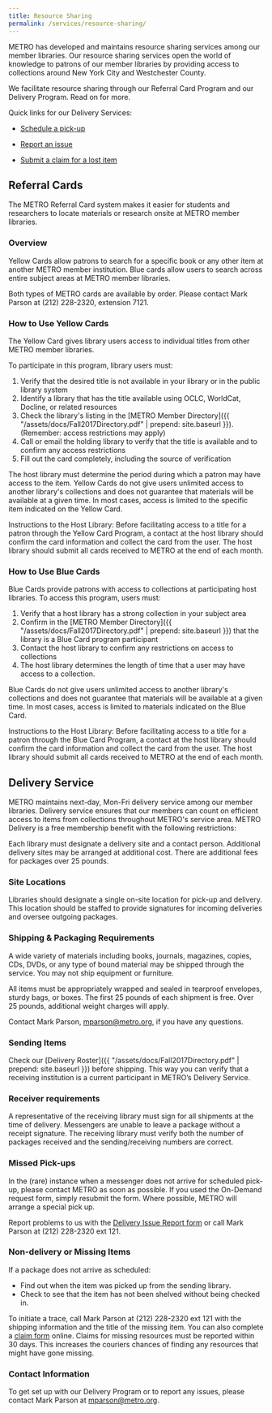 ```yaml
---
title: Resource Sharing
permalink: /services/resource-sharing/
---
```



METRO has developed and maintains resource sharing services among our member libraries. Our resource sharing services open the world of knowledge to patrons of our member libraries by providing access to collections around New York City and Westchester County.

We facilitate resource sharing through our Referral Card Program and our Delivery Program. Read on for more.

Quick links for our Delivery Services:

* [Schedule a pick-up](https://order.deluxedelivery.com/login.aspx)

* [Report an issue](https://docs.google.com/forms/d/15S1FoeEHWEKjeM2mz9HRb_393NFeucDaMJoCIGgTweI/viewform?edit_requested=true)

* [Submit a claim for a lost item](https://docs.google.com/forms/d/e/1FAIpQLSccaa0esq4won1z4sVGBaW6lMO-QQal1dNd7DvHn7jOazXWFw/viewform?usp=sf_link)


## Referral Cards
The METRO Referral Card system makes it easier for students and researchers to locate materials or research onsite at METRO member libraries.

### Overview
Yellow Cards allow patrons to search for a specific book or any other item at another METRO member institution. Blue cards allow users to search across entire subject areas at METRO member libraries.

Both types of METRO cards are available by order. Please contact Mark Parson at (212) 228-2320, extension 7121.  

### How to Use Yellow Cards
The Yellow Card gives library users access to individual titles from other METRO member libraries. 

To participate in this program, library users must:


  1. Verify that the desired title is not available in your library or in the public library system
  2. Identify a library that has the title available using OCLC, WorldCat, Docline, or related resources
  3. Check the library's listing in the [METRO Member Directory]({{ "/assets/docs/Fall2017Directory.pdf" | prepend: site.baseurl }}).
  (Remember: access restrictions may apply)
  4. Call or email the holding library to verify that the title is available and to confirm any access restrictions
  5. Fill out the card completely, including the source of verification


The host library must determine the period during which a patron may have access to the item.
Yellow Cards do not give users unlimited access to another library's collections and does not guarantee that materials will be available at a given time. In most cases, access is limited to the specific item indicated on the Yellow Card.

Instructions to the Host Library: Before facilitating access to a title for a patron through the Yellow Card Program, a contact at the host library should confirm the card information and collect the card from the user. The host library should submit all cards received to METRO at the end of each month.
 
### How to Use Blue Cards
Blue Cards provide patrons with access to collections at participating host libraries. To access this program, users must:

1. Verify that a host library has a strong collection in your subject area
2. Confirm in the [METRO Member Directory]({{ "/assets/docs/Fall2017Directory.pdf" | prepend: site.baseurl }}) that the library is a
Blue Card program participant
3. Contact the host library to confirm any restrictions on access to collections
4. The host library determines the length of time that a user may have access to a collection.

Blue Cards do not give users unlimited access to another library's collections and does not guarantee that materials will be available at a given time. In most cases, access is limited to materials indicated on the Blue Card.

Instructions to the Host Library: Before facilitating access to a title for a patron through the Blue Card Program, a contact at the host library should confirm the card information and collect the card from the user. The host library should submit all cards received to METRO at the end of each month.
 
## Delivery Service
METRO maintains next-day, Mon-Fri delivery service among our member libraries. Delivery service ensures that our members can count on
efficient access to items from collections throughout METRO's service area. METRO Delivery is a free membership benefit with the
following restrictions:

Each library must designate a delivery site and a contact person. Additional delivery sites may be arranged at additional cost. There are additional fees for packages over 25 pounds. 

### Site Locations 
Libraries should designate a single on-site location for pick-up and delivery. This location should be staffed to provide signatures for
incoming deliveries and oversee outgoing packages.

### Shipping & Packaging Requirements
A wide variety of materials including books, journals, magazines, copies, CDs, DVDs, or any type of bound material may be shipped through the service. You may not ship equipment or furniture. 

All items must be appropriately wrapped and sealed in tearproof envelopes, sturdy bags, or boxes. The first 25 pounds of each shipment is free. Over 25 pounds, additional weight charges will apply.

Contact Mark Parson, [mparson@metro.org](mailto:mparson@metro.org), if you have any questions.

### Sending Items
Check our [Delivery Roster]({{ "/assets/docs/Fall2017Directory.pdf" | prepend: site.baseurl }}) before shipping. This way you can verify that a receiving institution is a current participant in METRO’s Delivery Service.

### Receiver requirements
A representative of the receiving library must sign for all shipments at the time of delivery. Messengers are unable to leave a package without a receipt signature. The receiving library must verify both the number of packages received and the sending/receiving numbers are correct.

### Missed Pick-ups
In the (rare) instance when a messenger does not arrive for scheduled pick-up, please contact METRO as soon as possible. If you used the On-Demand request form, simply resubmit the form. Where possible, METRO will arrange a special pick up.

Report problems to us with the [Delivery Issue Report form](https://www.google.com/url?q=https://docs.google.com/forms/d/e/1FAIpQLSc5Y1TVsgJ-BU967wL7bBB8xIaDUf4fS4JhmPHictGhBvfSlQ/viewform&sa=D&ust=1487017912501000&usg=AFQjCNGGNRHXPNJwt1uiWlmxlqU8l8HrJw) or call Mark Parson at (212) 228-2320 ext 121.
 
### Non-delivery or Missing Items
If a package does not arrive as scheduled:

* Find out when the item was picked up from the sending library.
* Check to see that the item has not been shelved without being checked in.

To initiate a trace, call Mark Parson at (212) 228-2320 ext 121 with the shipping information and the title of the missing item. You can also complete a [claim form](https://www.google.com/url?q=https://docs.google.com/a/metro.org/forms/d/e/1FAIpQLSccaa0esq4won1z4sVGBaW6lMO-QQal1dNd7DvHn7jOazXWFw/viewform&sa=D&ust=1487017912503000&usg=AFQjCNFoC7c-eBkf1tLeHuafYaty7E3bQw) online. Claims for missing resources must be reported within 30 days. This increases the couriers chances of finding any resources that might have gone missing. 

### Contact Information
To get set up with our Delivery Program or to report any issues, please contact Mark Parson at [mparson@metro.org](mailto:mparson@metro.org).
